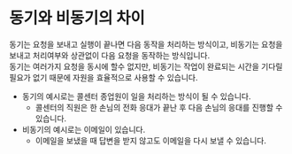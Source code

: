 # 동기와 비동기의 차이

동기는 요청을 보내고 실행이 끝나면 다음 동작을 처리하는 방식이고,
비동기는 요청을 보내고 처리여부와 상관없이 다음 요청을 동작하는 방식입니다. </br>
동기는 여러가지 요청을 동시에 할수 없지만, 비동기는 작업이 완료되는 시간을 기다릴 필요가 없기 때문에 자원을 효율적으로 사용할 수 있습니다.

* 동기의 예시로는 콜센터 종업원이 일을 처리하는 방식이 될 수 있습니다.
  * 콜센터의 직원은 한 손님의 전화 응대가 끝난 후 다음 손님의 응대를 진행할 수 있습니다.
* 비동기의 예시로는 이메일이 있습니다.
  * 이메일을 보냈을 때 답변을 받지 않고도 이메일을 다시 보낼 수 있습니다.
